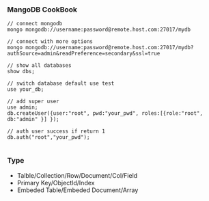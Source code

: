 ### MangoDB CookBook

```
// connect mongodb
mongo mongodb://username:password@remote.host.com:27017/mydb

// connect with more options
mongo mongodb://username:password@remote.host.com:27017/mydb?authSource=admin&readPreference=secondary&ssl=true

// show all databases 
show dbs; 

// switch database default use test  
use your_db;

// add super user
use admin;
db.createUser({user:"root", pwd:"your_pwd", roles:[{role:"root", db:"admin" }] });

// auth user success if return 1
db.auth("root","your_pwd");


```
### Type
- Talble/Collection/Row/Document/Col/Field
- Primary Key/ObjectId/Index
- Embeded Table/Embeded Document/Array

